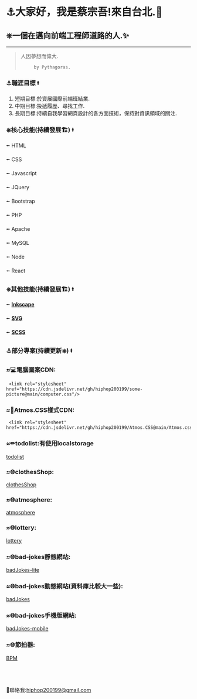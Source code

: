 # &#9875;大家好，我是蔡宗吾!來自台北.&#127756;
## &#9096;一個在邁向前端工程師道路的人.&#10024;
---
 >  人因夢想而偉大.  
 >  
 >          by Pythagoras.
### &#9875;職涯目標 &#11133;
1. 短期目標:於資展國際前端班結業.
2. 中期目標:投遞履歷、尋找工作.
3. 長期目標:持續自我學習網頁設計的各方面技術，保持對資訊領域的關注.

### &#9096;核心技能(持續發展&#127959;) &#11133;
   &#11132; HTML

   &#11132; CSS

   &#11132; Javascript

   &#11132; JQuery

   &#11132; Bootstrap

   &#11132; PHP

   &#11132; Apache

   &#11132; MySQL

   &#11132; Node

   &#11132; React

### &#9096;其他技能(持續發展&#127959;) &#11133;
 &#11132; **[Inkscape](https://inkscape.org/zh-hant/)**
 
 &#11132; **[SVG](https://developer.mozilla.org/en-US/docs/Web/SVG)**
 
 &#11132; **[SCSS](https://sass-lang.com/)**
 
### &#9875;部分專案(持續更新&#9096;) &#11133;
### &#8776;&#128187;電腦圖案CDN: 
     <link rel="stylesheet" href="https://cdn.jsdelivr.net/gh/hiphop200199/some-picture@main/computer.css"/>
### &#8776;&#128221;Atmos.CSS樣式CDN:
     <link rel="stylesheet" href="https://cdn.jsdelivr.net/gh/hiphop200199/Atmos.CSS@main/Atmos.css"/>
### &#8776;&#9999;todolist:有使用localstorage
[todolist](https://hiphop200199.github.io/my-to-do-list/)
### &#8776;&#127760;clothesShop:
[clothesShop](https://hiphop200199.github.io/my-clothes-shop/)
### &#8776;&#127760;atmosphere:
[atmosphere](https://hiphop200199.github.io/atmosphere/)
### &#8776;&#127760;lottery:
[lottery](https://hiphop200199.github.io/my-lottery-website/)
### &#8776;&#127760;bad-jokes靜態網站:
[badJokes-lite](https://hiphop200199.github.io/time-for-bad-joke/)
### &#8776;&#127760;bad-jokes動態網站(資料庫比較大一些):
[badJokes](https://hiphop200199.infinityfreeapp.com/)
### &#8776;&#127760;bad-jokes手機版網站:
[badJokes-mobile](https://hiphop200199.github.io/time-for-bad-joke-mobile-version/)
### &#8776;&#127760;節拍器:
[BPM](https://hiphop200199.github.io/rhythm-visualizer/)
<br>
<br>
<br>
<br>
<br>
 &#128231;聯絡我:<hiphop200199@gmail.com>

